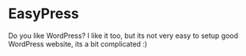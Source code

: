 EasyPress
=========

Do you like WordPress? I like it too, but its not very easy to setup good WordPress website, its a bit complicated :)
